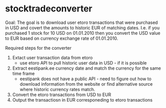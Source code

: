 # stocktradeconverter
Goal: The goal is to download user etoro transactions that were purchased in USD and covert the amounts to historic EUR of matching dates. I.e. if you purchased 1 stock for 10 USD on 01.01.2010 then you convert the USD value to EUR based on currency exchange rate of 01.01.2010.

Required steps for the converter
1. Extact user transaction data from etoro
   * use etoro API to pull historic user data in USD - if it is possible
2. Extract eestipank.ee currency date and match the currency for the same time frame
   * eestipank does not have a public API - need to figure out how to download information
   from the website or find alternative source where historic currency rates match.
3. Convert the etoro transactions from USD to EUR 
4. Output the transactiosn in EUR corresponeding to etoro transactions

